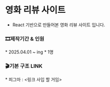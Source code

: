 # 영화 리뷰 사이트
* React 기반으로 만들어본 영화 리뷰 사이트 입니다.
<h3>🎞제작기간 & 인원</h3>
*  2025.04.01 ~ ing
*  1명
<h3>🎬기본 구조 LINK</h3>
* 피그마 : <링크 사입 할 거임>



